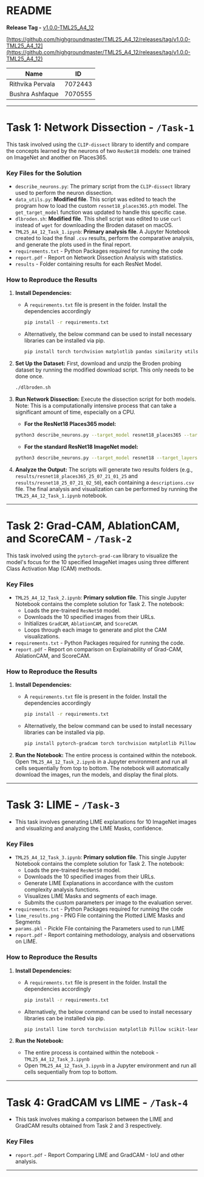 # README

**Release Tag -** [v1.0.0-TML25_A4_12](https://github.com/highgroundmaster/TML25_A4_12/releases/tag/v1.0.0-TML25_A4_12)

[https://github.com/highgroundmaster/TML25_A4_12/releases/tag/v1.0.0-TML25_A4_12](https://github.com/highgroundmaster/TML25_A4_12/releases/tag/v1.0.0-TML25_A4_12)

| Name | ID |
| --- | --- |
| Rithvika Pervala | 7072443 |
| Bushra Ashfaque | 7070555 |

---

# Task 1: Network Dissection - `/Task-1`

This task involved using the `CLIP-dissect` library to identify and compare the concepts learned by the neurons of two `ResNet18` models: one trained on ImageNet and another on Places365.

### Key Files for the Solution

- `describe_neurons.py`: The primary script from the `CLIP-dissect` library used to perform the neuron dissection.
- `data_utils.py`: **Modified file**. This script was edited to teach the program how to load the custom `resnet18_places365.pth` model. The `get_target_model` function was updated to handle this specific case.
- `dlbroden.sh`: **Modified file**. This shell script was edited to use `curl` instead of `wget` for downloading the Broden dataset on macOS.
- `TML25_A4_12_Task_1.ipynb`: **Primary analysis file**. A Jupyter Notebook created to load the final `.csv` results, perform the comparative analysis, and generate the plots used in the final report.
- `requirements.txt` - Python Packages required for running the code
- `report.pdf` - Report on Network Dissection Analysis with statistics.
- `results` - Folder containing results for each ResNet Model.

### How to Reproduce the Results

1. **Install Dependencies:** 
    - A `requirements.txt` file is present in the folder. Install the dependencies accordingly
        
        ```bash
        pip install -r requirements.txt
        ```
        
    - Alternatively, the below command can be used to install necessary libraries can be installed via pip.
        
        ```bash
        pip install torch torchvision matplotlib pandas similarity utils
        
        ```
        
2. **Set Up the Dataset:**
First, download and unzip the Broden probing dataset by running the modified download script. This only needs to be done once.
    
    ```bash
    ./dlbroden.sh
    
    ```
    
3. **Run Network Dissection:**
Execute the dissection script for both models. Note: This is a computationally intensive process that can take a significant amount of time, especially on a CPU.
    - **For the ResNet18 Places365 model:**
    
    ```bash
    python3 describe_neurons.py --target_model resnet18_places365 --target_layers layer2,layer3,layer4 --device cpu
    
    ```
    
    - **For the standard ResNet18 ImageNet model:**
    
    ```bash
    python3 describe_neurons.py --target_model resnet18 --target_layers layer2,layer3,layer4 --device cpu
    
    ```
    
4. **Analyze the Output:**
The scripts will generate two results folders (e.g., `results/resnet18_places365_25_07_21_01_25` and `results/resnet18_25_07_21_02_50`), each containing a `descriptions.csv` file. The final analysis and visualization can be performed by running the 
`TML25_A4_12_Task_1.ipynb` notebook.

---

# Task 2: Grad-CAM, AblationCAM, and ScoreCAM - `/Task-2`

This task involved using the `pytorch-grad-cam` library to visualize the model's focus for the 10 specified ImageNet images using three different Class Activation Map (CAM) methods.

### Key Files

- `TML25_A4_12_Task_2.ipynb`: **Primary solution file**. This single Jupyter Notebook contains the complete solution for Task 2. The notebook:
    - Loads the pre-trained `ResNet50` model.
    - Downloads the 10 specified images from their URLs.
    - Initializes `GradCAM`, `AblationCAM`, and `ScoreCAM`.
    - Loops through each image to generate and plot the CAM visualizations.
- `requirements.txt` - Python Packages required for running the code.
- `report.pdf` - Report on comparison on Explainability of Grad-CAM, AblationCAM, and ScoreCAM.

### How to Reproduce the Results

1. **Install Dependencies:** 
    - A `requirements.txt` file is present in the folder. Install the dependencies accordingly
        
        ```bash
        pip install -r requirements.txt
        ```
        
    - Alternatively, the below command can be used to install necessary libraries can be installed via pip.
        
        ```bash
        pip install pytorch-gradcam torch torchvision matplotlib Pillow
        
        ```
        
2. **Run the Notebook:**
The entire process is contained within the notebook. Open `TML25_A4_12_Task_2.ipynb` in a Jupyter environment and run all cells sequentially from top to bottom. The notebook will automatically download the images, run the models, and display the final plots.

---

# Task 3: LIME - `/Task-3`

- This task involves generating LIME explanations for 10 ImageNet images and visualizing and analyzing the LIME Masks, confidence.

### Key Files

- `TML25_A4_12_Task_3.ipynb`: **Primary solution file**. This single Jupyter Notebook contains the complete solution for Task 2. The notebook:
    - Loads the pre-trained `ResNet50` model.
    - Downloads the 10 specified images from their URLs.
    - Generate LIME Explanations in accordance with the custom complexity analysis functions.
    - Visualizes LIME Masks and segments of each image.
    - Submits the custom parameters per image to the evaluation server.
- `requirements.txt` - Python Packages required for running the code
- `lime_results.png` - PNG File containing the Plotted LIME Masks and Segments
- `params.pkl` - Pickle File containing the Parameters used to run LIME
- `report.pdf` - Report containing methodology, analysis and observations on LIME.

### How to Reproduce the Results

1. **Install Dependencies:** 
    - A `requirements.txt` file is present in the folder. Install the dependencies accordingly
        
        ```bash
        pip install -r requirements.txt
        ```
        
    - Alternatively, the below command can be used to install necessary libraries can be installed via pip.
        
        ```bash
        pip install lime torch torchvision matplotlib Pillow scikit-learn skimage numpy Requests
        
        ```
        
2. **Run the Notebook:**
    - The entire process is contained within the notebook - `TML25_A4_12_Task_3.ipynb`
    - Open `TML25_A4_12_Task_3.ipynb` in a Jupyter environment and run all cells sequentially from top to bottom.

---

# Task 4: GradCAM vs LIME - `/Task-4`

- This task involves making a comparison between the LIME and GradCAM results obtained from Task 2 and 3 respectively.

### Key Files

- `report.pdf` - Report Comparing LIME and GradCAM - IoU and other analysis.

---